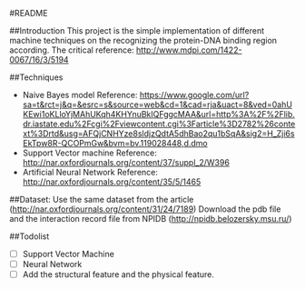 #README


##Introduction
This project is the simple implementation of different machine techniques on the recognizing the protein-DNA binding region according.
The critical reference:
http://www.mdpi.com/1422-0067/16/3/5194

##Techniques
* Naive Bayes model
Reference: https://www.google.com/url?sa=t&rct=j&q=&esrc=s&source=web&cd=1&cad=rja&uact=8&ved=0ahUKEwi1oKLloYjMAhUKqh4KHYnuBkIQFggcMAA&url=http%3A%2F%2Flib.dr.iastate.edu%2Fcgi%2Fviewcontent.cgi%3Farticle%3D2782%26context%3Drtd&usg=AFQjCNHYze8sldjzQdtA5dhBao2qu1bSqA&sig2=H_Zji6sEkTpw8R-QCOPmGw&bvm=bv.119028448,d.dmo
* Support Vector machine
Reference:
http://nar.oxfordjournals.org/content/37/suppl_2/W396
* Artificial Neural Network
Reference:
http://nar.oxfordjournals.org/content/35/5/1465

##Dataset:
Use the same dataset from the article (http://nar.oxfordjournals.org/content/31/24/7189)
Download the pdb file and the interaction record file from NPIDB (http://npidb.belozersky.msu.ru/)

##Todolist
- [ ] Support Vector Machine
- [ ] Neural Network
- [ ] Add the structural feature and the physical feature.
